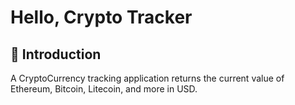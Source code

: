 # Hello, Crypto Tracker

## 👋 Introduction

A CryptoCurrency tracking application returns the current value of Ethereum, Bitcoin, Litecoin, and more in USD.

